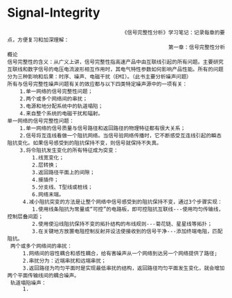 # Signal-Integrity
                                         《信号完整性分析》学习笔记：记录每章的要点，方便复习和加深理解：
                                                        第一章：信号完整性分析概论
    信号完整性的含义：从广义上讲，信号完整性指高速产品中由互联线引起的所有问题。主要研究互联线和数字信号的电压电流波形相互作用时，其电气特性参数如何影响产品性能。所有的问题分为三种影响和后果：时序、噪声、电磁干扰（EMI）。（此书主要分析噪声问题）
    所有与信号完整性噪声问题有关的效应都与以下四类特定噪声源中的一项有关：
        1.单一网络的信号完整性问题；
        2.两个或多个网络间的串扰；
        3.电源和地分配系统中的轨道塌陷；
        4.来自整个系统的电磁干扰和辐射。
    单一网络的信号完整性问题：
        1.单一网络的信号质量与信号路径和返回路径的物理特征都有很大关系；
        2.信号将互连线看做一个阻抗网络。当信号验网络传播时，它不断感受互连线引起的瞬态阻抗变化。如果信号感受到的阻抗保持不变，则信号就保持不失真。
        3.将令阻抗发生变化的所有特征成为突变：
            1.线宽变化；
            2.层转换；
            3.返回路径平面上的间隙；
            4.接插件；
            5.分支线、T型线或桩线；
            6.网络末端。
         4.减小阻抗突变的方法是让整个网络中信号感受到的阻抗保持不变，通过3个步骤实现：
            1.使用线条阻抗为常量或“可控”的电路板，即可控阻抗互联线---使用均匀传输线，控制层叠间距；
            2.使用使沿线阻抗保持不变的拓扑结构的布线规则---菊花链、星星线等拓扑；
            3.在关键地方放置电阻控制反射并设法使接收到的信号干净---添加终端电阻，匹配阻抗。
     两个或多个网络间的串扰：
         1.网络间的容性耦合和感性耦合，给有害噪声从一个网络到达另一个网络提供了路径;
         2.串扰分为：近端串扰和远端串扰；
         3.返回路径为均匀平面时是实现最低串扰的结构，返回路径均匀平面发生变化，就会增加两个平面传输线间的耦合噪声。
     轨道塌陷噪声：
         1.
